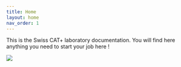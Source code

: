 ```yaml
---
title: Home
layout: home
nav_order: 1
---
```


This is the Swiss CAT+ laboratory documentation. 
You will find here anything you need to start your job here !

![](../../assets/images/lab.jpg)
